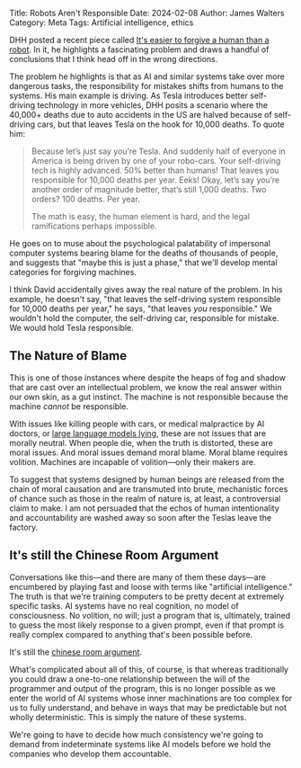 Title: Robots Aren't Responsible
Date: 2024-02-08
Author: James Walters
Category: Meta
Tags: Artificial intelligence, ethics

DHH posted a recent piece called [It's easier to forgive a human than a robot](https://world.hey.com/dhh/it-s-easier-to-forgive-a-human-than-a-robot-d4a97b3a). In it, he highlights a fascinating problem and draws a handful of conclusions that I think head off in the wrong directions.

The problem he highlights is that as AI and similar systems take over more dangerous tasks, the responsibility for mistakes shifts from humans to the systems. His main example is driving. As Tesla introduces better self-driving technology in more vehicles, DHH posits a scenario where the 40,000+ deaths due to auto accidents in the US are halved because of self-driving cars, but that leaves Tesla on the hook for 10,000 deaths. To quote him:

> Because let’s just say you’re Tesla. And suddenly half of everyone in America is being driven by one of your robo-cars. Your self-driving tech is highly advanced. 50% better than humans! That leaves you responsible for 10,000 deaths per year. Eeks! Okay, let’s say you’re another order of magnitude better, that’s still 1,000 deaths. Two orders? 100 deaths. Per year.
>
> The math is easy, the human element is hard, and the legal ramifications perhaps impossible.

He goes on to muse about the psychological palatability of impersonal computer systems bearing blame for the deaths of thousands of people, and suggests that "maybe this is just a phase," that we'll develop mental categories for forgiving machines.

I think David accidentally gives away the real nature of the problem. In his example, he doesn't say, "that leaves the self-driving system responsible for 10,000 deaths per year," he says, "that leaves _you_ responsible." We wouldn't hold the computer, the self-driving car, responsible for mistake. We would hold Tesla responsible.

## The Nature of Blame

This is one of those instances where despite the heaps of fog and shadow that are cast over an intellectual problem, we know the real answer within our own skin, as a gut instinct. The machine is not responsible because the machine _cannot_ be responsible.

With issues like killing people with cars, or medical malpractice by AI doctors, or [large language models lying](https://simonwillison.net/2023/Apr/7/chatgpt-lies/), these are not issues that are morally neutral. When people die, when the truth is distorted, these are moral issues. And moral issues demand moral blame. Moral blame requires volition. Machines are incapable of volition&mdash;only their makers are.

To suggest that systems designed by human beings are released from the chain of moral causation and are transmuted into brute, mechanistic forces of chance such as those in the realm of nature is, at least, a controversial claim to make. I am not persuaded that the echos of human intentionality and accountability are washed away so soon after the Teslas leave the factory.

## It's still the Chinese Room Argument

Conversations like this&mdash;and there are many of them these days&mdash;are encumbered by playing fast and loose with terms like "artificial intelligence." The truth is that we're training computers to be pretty decent at extremely specific tasks. AI systems have no real cognition, no model of consciousness. No volition, no will; just a program that is, ultimately, trained to guess the most likely response to a given prompt, even if that prompt is really complex compared to anything that's been possible before.

It's still the [chinese room argument](https://en.wikipedia.org/wiki/Chinese_room).

What's complicated about all of this, of course, is that whereas traditionally you could draw a one-to-one relationship between the will of the programmer and output of the program, this is no longer possible as we enter the world of AI systems whose inner machinations are too complex for us to fully understand, and behave in ways that may be predictable but not wholly deterministic. This is simply the nature of these systems. 

We're going to have to decide how much consistency we're going to demand from indeterminate systems like AI models before we hold the companies who develop them accountable. 